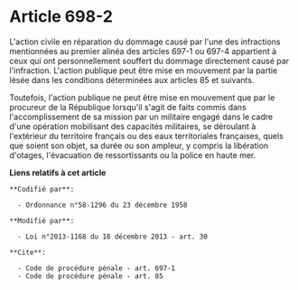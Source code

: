 # Article 698-2

L'action civile en réparation du dommage causé par l'une des infractions mentionnées au premier alinéa des articles 697-1 ou
697-4 appartient à ceux qui ont personnellement souffert du dommage directement causé par l'infraction. L'action publique
peut être mise en mouvement par la partie lésée dans les conditions déterminées aux articles 85 et suivants. 

Toutefois, l'action publique ne peut être mise en mouvement que par le procureur de la République lorsqu'il s'agit de faits
commis dans l'accomplissement de sa mission par un militaire engagé dans le cadre d'une opération mobilisant des capacités
militaires, se déroulant à l'extérieur du territoire français ou des eaux territoriales françaises, quels que soient son
objet, sa durée ou son ampleur, y compris la libération d'otages, l'évacuation de ressortissants ou la police en haute mer.

**Liens relatifs à cet article**

	**Codifié par**:

	  - Ordonnance n°58-1296 du 23 décembre 1958

	**Modifié par**:

	  - Loi n°2013-1168 du 18 décembre 2013 - art. 30

	**Cite**:

	  - Code de procédure pénale - art. 697-1
	  - Code de procédure pénale - art. 85
